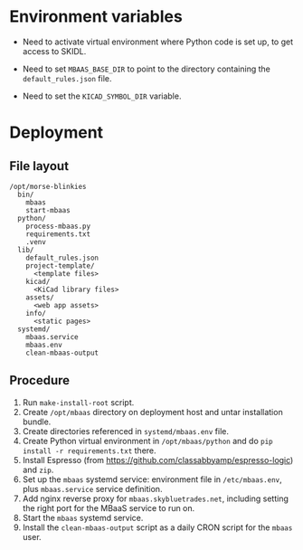 # Environment variables

 - Need to activate virtual environment where Python code is set up,
   to get access to SKIDL.

 - Need to set `MBAAS_BASE_DIR` to point to the directory containing
   the `default_rules.json` file.

 - Need to set the `KICAD_SYMBOL_DIR` variable.


# Deployment

## File layout

```
/opt/morse-blinkies
  bin/
    mbaas
    start-mbaas
  python/
    process-mbaas.py
    requirements.txt
    .venv
  lib/
    default_rules.json
    project-template/
      <template files>
    kicad/
      <KiCad library files>
    assets/
      <web app assets>
    info/
      <static pages>
  systemd/
    mbaas.service
    mbaas.env
    clean-mbaas-output
```

## Procedure

1. Run `make-install-root` script.
2. Create `/opt/mbaas` directory on deployment host and untar
   installation bundle.
3. Create directories referenced in `systemd/mbaas.env` file.
4. Create Python virtual environment in `/opt/mbaas/python` and do
   `pip install -r requirements.txt` there.
5. Install Espresso (from
   https://github.com/classabbyamp/espresso-logic) and `zip`.
6. Set up the `mbaas` systemd service: environment file in
   `/etc/mbaas.env`, plus `mbaas.service` service definition.
7. Add nginx reverse proxy for `mbaas.skybluetrades.net`, including
   setting the right port for the MBaaS service to run on.
8. Start the `mbaas` systemd service.
9. Install the `clean-mbaas-output` script as a daily CRON script for
   the `mbaas` user.

